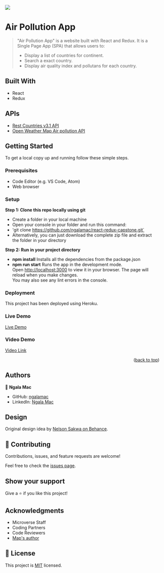 ![](https://img.shields.io/badge/Microverse-blueviolet)

# Air Pollution App

> "Air Pollution App" is a website built with React and Redux. It is a Single Page App (SPA) that allows users to:
> - Display a list of countries for continent.
> - Search a exact country.
> - Display air quality index and pollutans for each country.

## Built With

- React
- Redux

## APIs

- [Rest Countries v3.1 API](https://restcountries.com/)
- [Open Weather Map Air pollution API](https://openweathermap.org/api/air-pollution)

## Getting Started

To get a local copy up and running follow these simple steps.

### Prerequisites

- Code Editor (e.g. VS Code, Atom)
- Web browser 

### Setup

 **Step 1: Clone this repo locally using git**
- Create a folder in your local machine
- Open your console in your folder and run this command:
- 'git clone https://github.com/ngalamac/react-redux-capstone.git`
- Alternatively, you can just download the complete zip file and extract the folder in your directory

 **Step 2: Run in your project directory**
- **npm install** 
  Installs all the dependencies from the package.json
- **npm run start** 
Runs the app in the development mode.\
Open [http://localhost:3000](http://localhost:3000) to view it in your browser.
The page will reload when you make changes.\
You may also see any lint errors in the console.

### Deployment

This project has been deployed using Heroku.

### Live Demo

[Live Demo](http://binka-online.preview-domain.com/)


### Video Demo <a name="video-demo"></a>

[Video Link](https://www.loom.com/share/d1bb499c11b240ea99069a1166b2e901?sid=66b92fdb-1145-423e-899a-199ed82382b3)

<p align="right">(<a href="#readme-top">back to top</a>)</p>

## Authors

👤 **Ngala Mac**

- GitHub: [ngalamac](https://github.com/ngalamac)
- LinkedIn: [Ngala Mac](https://www.linkedin.com/in/...)

## Design

Original design idea by [Nelson Sakwa on Behance](https://www.behance.net/sakwadesignstudio).

## 🤝 Contributing

Contributions, issues, and feature requests are welcome!

Feel free to check the [issues page](../../issues/).

## Show your support

Give a ⭐️ if you like this project!

## Acknowledgments

- Microverse Staff
- Coding Partners
- Code Reviewers
- [Map's author](https://github.com/VuDej/worldMaps)

## 📝 License

This project is [MIT](./MIT.md) licensed.